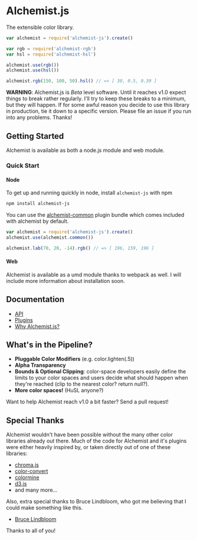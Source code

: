 Alchemist.js
============
The extensible color library.

```js
var alchemist = require('alchemist-js').create()

var rgb = require('alchemist-rgb')
var hsl = require('alchemist-hsl')

alchemist.use(rgb())
alchemist.use(hsl())

alchemist.rgb(150, 100, 50).hsl() // => [ 30, 0.5, 0.39 ]
```

**WARNING**: Alchemist.js is *Beta* level software. Until it reaches v1.0 expect
things to break rather regularly. I'll try to keep these breaks to a minimum,
but they will happen. If for some awful reason you decide to use this library
in production, tie it down to a specific version. Please file an issue if you
run into any problems. Thanks!


Getting Started
---------------

Alchemist is available as both a node.js module and web module.

### Quick Start

#### Node
To get up and running quickly in node, install `alchemist-js` with npm

```bash
npm install alchemist-js
```

You can use the [alchemist-common][] plugin bundle
which comes included with alchemist by default.

[alchemist-common]: https://github.com/webdesserts/alchemist-common

```js
var alchemist = require('alchemist-js').create()
alchemist.use(alchemist.common())

alchemist.lab(70, 20, -14).rgb() // => [ 196, 159, 196 ]
```

#### Web

Alchemist is available as a umd module thanks to webpack as well. I will include
more information about installation soon.

Documentation
-------------

- [API](https://github.com/webdesserts/alchemist-js/tree/master/doc/api.md)
- [Plugins](https://github.com/webdesserts/alchemist-js/tree/master/doc/plugins.md)
- [Why Alchemist.js?](https://github.com/webdesserts/alchemist-js/tree/master/doc/mission.md)

What's in the Pipeline?
-----------------------

- **Pluggable Color Modifiers** (e.g. color.lighten(.5))
- **Alpha Transparency**
- **Bounds & Optional Clipping**: color-space developers easily define the
  limits to your color spaces and users decide what should happen when they're
  reached (clip to the nearest color? return null?).
- **More color spaces!** (HuSL anyone?)

Want to help Alchemist reach v1.0 a bit faster? Send a pull request!

Special Thanks
--------------

Alchemist wouldn't have been possible without the many other color libraries
already out there. Much of the code for Alchemist and it's plugins were either
heavily inspired by, or taken directly out of one of these libraries:

- [chroma.js](https://github.com/gka/chroma.js)
- [color-convert](https://github.com/harthur/color-convert)
- [colormine](https://github.com/colormine/colormine)
- [d3.js](https://github.com/mbostock/d3/wiki/Colors)
- and many more...

Also, extra special thanks to Bruce Lindbloom, who got me believing that I
could make something like this.

- [Bruce Lindbloom](http://www.brucelindbloom.com/)

Thanks to all of you!

